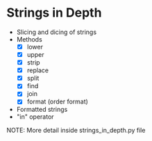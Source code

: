 # Strings in Depth

- Slicing and dicing of strings
- Methods
  - [x] lower
  - [x] upper
  - [x] strip
  - [x] replace
  - [x] split
  - [x] find
  - [x] join
  - [x] format (order format)
- Formatted strings
- "in" operator

NOTE: More detail inside strings_in_depth.py file
